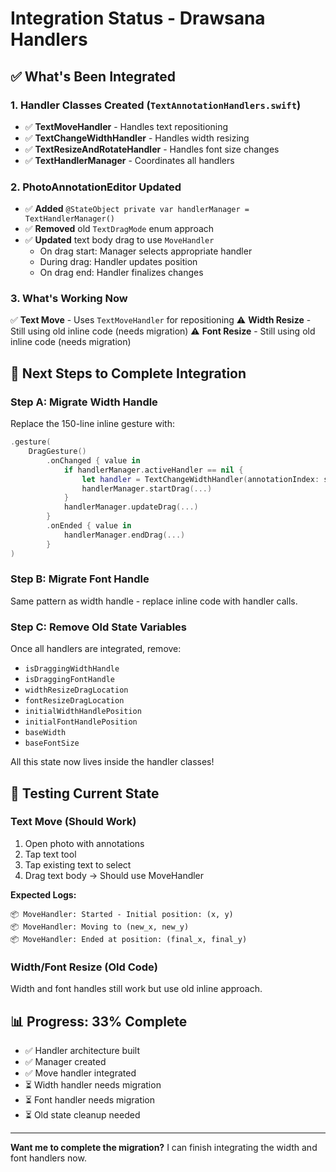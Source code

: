 # Integration Status - Drawsana Handlers

## ✅ What's Been Integrated

### 1. Handler Classes Created (`TextAnnotationHandlers.swift`)
- ✅ **TextMoveHandler** - Handles text repositioning
- ✅ **TextChangeWidthHandler** - Handles width resizing
- ✅ **TextResizeAndRotateHandler** - Handles font size changes
- ✅ **TextHandlerManager** - Coordinates all handlers

### 2. PhotoAnnotationEditor Updated
- ✅ **Added** `@StateObject private var handlerManager = TextHandlerManager()`
- ✅ **Removed** old `TextDragMode` enum approach
- ✅ **Updated** text body drag to use `MoveHandler`
  - On drag start: Manager selects appropriate handler
  - During drag: Handler updates position
  - On drag end: Handler finalizes changes

### 3. What's Working Now
✅ **Text Move** - Uses `TextMoveHandler` for repositioning
⚠️ **Width Resize** - Still using old inline code (needs migration)
⚠️ **Font Resize** - Still using old inline code (needs migration)

## 🔄 Next Steps to Complete Integration

### Step A: Migrate Width Handle
Replace the 150-line inline gesture with:
```swift
.gesture(
    DragGesture()
        .onChanged { value in
            if handlerManager.activeHandler == nil {
                let handler = TextChangeWidthHandler(annotationIndex: selectedIndex)
                handlerManager.startDrag(...)
            }
            handlerManager.updateDrag(...)
        }
        .onEnded { value in
            handlerManager.endDrag(...)
        }
)
```

### Step B: Migrate Font Handle
Same pattern as width handle - replace inline code with handler calls.

### Step C: Remove Old State Variables
Once all handlers are integrated, remove:
- `isDraggingWidthHandle`
- `isDraggingFontHandle`
- `widthResizeDragLocation`
- `fontResizeDragLocation`
- `initialWidthHandlePosition`
- `initialFontHandlePosition`
- `baseWidth`
- `baseFontSize`

All this state now lives inside the handler classes!

## 🧪 Testing Current State

### Text Move (Should Work)
1. Open photo with annotations
2. Tap text tool
3. Tap existing text to select
4. Drag text body → Should use MoveHandler

**Expected Logs:**
```
📦 MoveHandler: Started - Initial position: (x, y)
📦 MoveHandler: Moving to (new_x, new_y)
📦 MoveHandler: Ended at position: (final_x, final_y)
```

### Width/Font Resize (Old Code)
Width and font handles still work but use old inline approach.

## 📊 Progress: 33% Complete

- ✅ Handler architecture built
- ✅ Manager created
- ✅ Move handler integrated
- ⏳ Width handler needs migration
- ⏳ Font handler needs migration
- ⏳ Old state cleanup needed

---

**Want me to complete the migration?** I can finish integrating the width and font handlers now.
